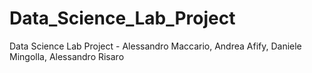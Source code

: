 # Data_Science_Lab_Project
Data Science Lab Project - Alessandro Maccario, Andrea Afify, Daniele Mingolla, Alessandro Risaro
